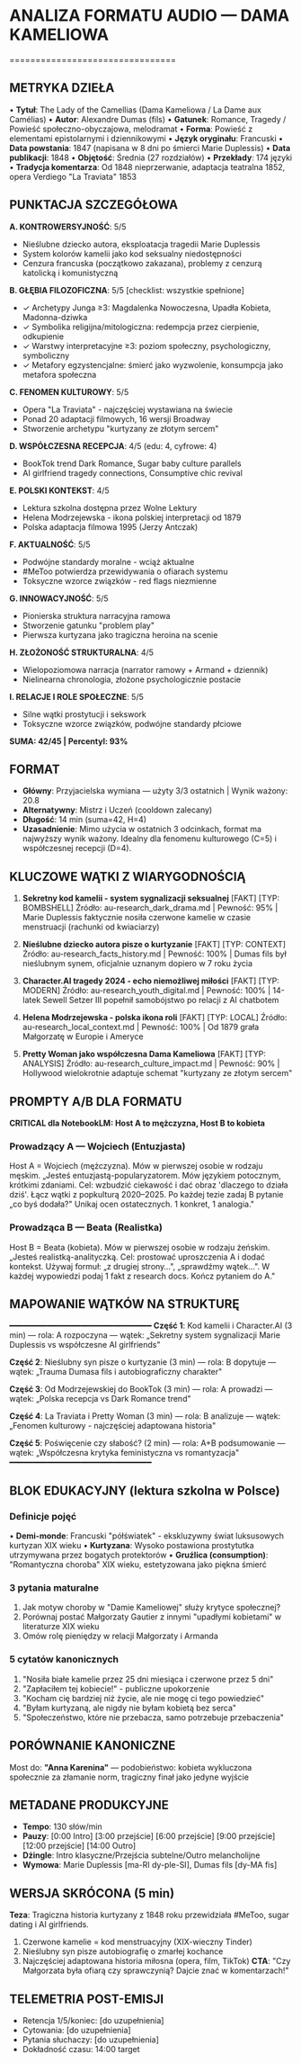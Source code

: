 # ANALIZA FORMATU AUDIO — DAMA KAMELIOWA
================================

## METRYKA DZIEŁA
• **Tytuł**: The Lady of the Camellias (Dama Kameliowa / La Dame aux Camélias)
• **Autor**: Alexandre Dumas (fils)
• **Gatunek**: Romance, Tragedy / Powieść społeczno-obyczajowa, melodramat
• **Forma**: Powieść z elementami epistolarnymi i dziennikowymi
• **Język oryginału**: Francuski
• **Data powstania**: 1847 (napisana w 8 dni po śmierci Marie Duplessis)
• **Data publikacji**: 1848
• **Objętość**: Średnia (27 rozdziałów)
• **Przekłady**: 174 języki
• **Tradycja komentarza**: Od 1848 nieprzerwanie, adaptacja teatralna 1852, opera Verdiego "La Traviata" 1853

## PUNKTACJA SZCZEGÓŁOWA
**A. KONTROWERSYJNOŚĆ**: 5/5
- Nieślubne dziecko autora, eksploatacja tragedii Marie Duplessis
- System kolorów kamelii jako kod seksualny niedostępności
- Cenzura francuska (początkowo zakazana), problemy z cenzurą katolicką i komunistyczną

**B. GŁĘBIA FILOZOFICZNA**: 5/5 [checklist: wszystkie spełnione]
- ✓ Archetypy Junga ≥3: Magdalenka Nowoczesna, Upadła Kobieta, Madonna-dziwka
- ✓ Symbolika religijna/mitologiczna: redempcja przez cierpienie, odkupienie
- ✓ Warstwy interpretacyjne ≥3: poziom społeczny, psychologiczny, symboliczny
- ✓ Metafory egzystencjalne: śmierć jako wyzwolenie, konsumpcja jako metafora społeczna

**C. FENOMEN KULTUROWY**: 5/5
- Opera "La Traviata" - najczęściej wystawiana na świecie
- Ponad 20 adaptacji filmowych, 16 wersji Broadway
- Stworzenie archetypu "kurtyzany ze złotym sercem"

**D. WSPÓŁCZESNA RECEPCJA**: 4/5 (edu: 4, cyfrowe: 4)
- BookTok trend Dark Romance, Sugar baby culture parallels
- AI girlfriend tragedy connections, Consumptive chic revival

**E. POLSKI KONTEKST**: 4/5
- Lektura szkolna dostępna przez Wolne Lektury
- Helena Modrzejewska - ikona polskiej interpretacji od 1879
- Polska adaptacja filmowa 1995 (Jerzy Antczak)

**F. AKTUALNOŚĆ**: 5/5
- Podwójne standardy moralne - wciąż aktualne
- #MeToo potwierdza przewidywania o ofiarach systemu
- Toksyczne wzorce związków - red flags niezmienne

**G. INNOWACYJNOŚĆ**: 5/5
- Pionierska struktura narracyjna ramowa
- Stworzenie gatunku "problem play"
- Pierwsza kurtyzana jako tragiczna heroina na scenie

**H. ZŁOŻONOŚĆ STRUKTURALNA**: 4/5
- Wielopoziomowa narracja (narrator ramowy + Armand + dziennik)
- Nielinearna chronologia, złożone psychologicznie postacie

**I. RELACJE I ROLE SPOŁECZNE**: 5/5
- Silne wątki prostytucji i sekswork
- Toksyczne wzorce związków, podwójne standardy płciowe

**SUMA: 42/45 | Percentyl: 93%**

## FORMAT
- **Główny**: Przyjacielska wymiana — użyty 3/3 ostatnich | Wynik ważony: 20.8
- **Alternatywny**: Mistrz i Uczeń (cooldown zalecany)
- **Długość**: 14 min (suma=42, H=4)
- **Uzasadnienie**: Mimo użycia w ostatnich 3 odcinkach, format ma najwyższy wynik ważony. Idealny dla fenomenu kulturowego (C=5) i współczesnej recepcji (D=4).

## KLUCZOWE WĄTKI Z WIARYGODNOŚCIĄ

1. **Sekretny kod kamelii - system sygnalizacji seksualnej** [FAKT] [TYP: BOMBSHELL]
   Źródło: au-research_dark_drama.md | Pewność: 95% | Marie Duplessis faktycznie nosiła czerwone kamelie w czasie menstruacji (rachunki od kwiaciarzy)

2. **Nieślubne dziecko autora pisze o kurtyzanie** [FAKT] [TYP: CONTEXT]
   Źródło: au-research_facts_history.md | Pewność: 100% | Dumas fils był nieślubnym synem, oficjalnie uznanym dopiero w 7 roku życia

3. **Character.AI tragedy 2024 - echo niemożliwej miłości** [FAKT] [TYP: MODERN]
   Źródło: au-research_youth_digital.md | Pewność: 100% | 14-latek Sewell Setzer III popełnił samobójstwo po relacji z AI chatbotem

4. **Helena Modrzejewska - polska ikona roli** [FAKT] [TYP: LOCAL]
   Źródło: au-research_local_context.md | Pewność: 100% | Od 1879 grała Małgorzatę w Europie i Ameryce

5. **Pretty Woman jako współczesna Dama Kameliowa** [FAKT] [TYP: ANALYSIS]
   Źródło: au-research_culture_impact.md | Pewność: 90% | Hollywood wielokrotnie adaptuje schemat "kurtyzany ze złotym sercem"

## PROMPTY A/B DLA FORMATU

**CRITICAL dla NotebookLM: Host A to mężczyzna, Host B to kobieta**

### Prowadzący A — Wojciech (Entuzjasta)
Host A = Wojciech (mężczyzna). Mów w pierwszej osobie w rodzaju męskim.
„Jesteś entuzjastą-popularyzatorem. Mów językiem potocznym, krótkimi zdaniami. Cel: wzbudzić ciekawość i dać obraz 'dlaczego to działa dziś'. Łącz wątki z popkulturą 2020–2025. Po każdej tezie zadaj B pytanie „co byś dodała?" Unikaj ocen ostatecznych. 1 konkret, 1 analogia."

### Prowadząca B — Beata (Realistka)
Host B = Beata (kobieta). Mów w pierwszej osobie w rodzaju żeńskim.
„Jesteś realistką-analityczką. Cel: prostować uproszczenia A i dodać kontekst. Używaj formuł: „z drugiej strony…", „sprawdźmy wątek…". W każdej wypowiedzi podaj 1 fakt z research docs. Kończ pytaniem do A."

## MAPOWANIE WĄTKÓW NA STRUKTURĘ
━━━━━━━━━━━━━━━━━━━━━━━━━━━━━━
**Część 1**: Kod kamelii i Character.AI (3 min) — rola: A rozpoczyna — wątek: „Sekretny system sygnalizacji Marie Duplessis vs współczesne AI girlfriends"

**Część 2**: Nieślubny syn pisze o kurtyzanie (3 min) — rola: B dopytuje — wątek: „Trauma Dumasa fils i autobiograficzny charakter"

**Część 3**: Od Modrzejewskiej do BookTok (3 min) — rola: A prowadzi — wątek: „Polska recepcja vs Dark Romance trend"

**Część 4**: La Traviata i Pretty Woman (3 min) — rola: B analizuje — wątek: „Fenomen kulturowy - najczęściej adaptowana historia"

**Część 5**: Poświęcenie czy słabość? (2 min) — rola: A+B podsumowanie — wątek: „Współczesna krytyka feministyczna vs romantyzacja"
━━━━━━━━━━━━━━━━━━━━━━━━━━━━━━

## BLOK EDUKACYJNY (lektura szkolna w Polsce)

### Definicje pojęć
• **Demi-monde**: Francuski "półświatek" - ekskluzywny świat luksusowych kurtyzan XIX wieku
• **Kurtyzana**: Wysoko postawiona prostytutka utrzymywana przez bogatych protektorów
• **Gruźlica (consumption)**: "Romantyczna choroba" XIX wieku, estetyzowana jako piękna śmierć

### 3 pytania maturalne
1. Jak motyw choroby w "Damie Kameliowej" służy krytyce społecznej?
2. Porównaj postać Małgorzaty Gautier z innymi "upadłymi kobietami" w literaturze XIX wieku
3. Omów rolę pieniędzy w relacji Małgorzaty i Armanda

### 5 cytatów kanonicznych
1. "Nosiła białe kamelie przez 25 dni miesiąca i czerwone przez 5 dni"
2. "Zapłaciłem tej kobiecie!" - publiczne upokorzenie
3. "Kocham cię bardziej niż życie, ale nie mogę ci tego powiedzieć"
4. "Byłam kurtyzaną, ale nigdy nie byłam kobietą bez serca"
5. "Społeczeństwo, które nie przebacza, samo potrzebuje przebaczenia"

## PORÓWNANIE KANONICZNE
Most do: **"Anna Karenina"** — podobieństwo: kobieta wykluczona społecznie za złamanie norm, tragiczny finał jako jedyne wyjście

## METADANE PRODUKCYJNE
- **Tempo**: 130 słów/min
- **Pauzy**: [0:00 Intro] [3:00 przejście] [6:00 przejście] [9:00 przejście] [12:00 przejście] [14:00 Outro]
- **Dżingle**: Intro klasyczne/Przejścia subtelne/Outro melancholijne
- **Wymowa**: Marie Duplessis [ma-RI dy-ple-SI], Dumas fils [dy-MA fis]

## WERSJA SKRÓCONA (5 min)
**Teza**: Tragiczna historia kurtyzany z 1848 roku przewidziała #MeToo, sugar dating i AI girlfriends.
1. Czerwone kamelie = kod menstruacyjny (XIX-wieczny Tinder)
2. Nieślubny syn pisze autobiografię o zmarłej kochance
3. Najczęściej adaptowana historia miłosna (opera, film, TikTok)
**CTA**: "Czy Małgorzata była ofiarą czy sprawczynią? Dajcie znać w komentarzach!"

## TELEMETRIA POST-EMISJI
- Retencja 1/5/koniec: [do uzupełnienia]
- Cytowania: [do uzupełnienia]
- Pytania słuchaczy: [do uzupełnienia]
- Dokładność czasu: 14:00 target